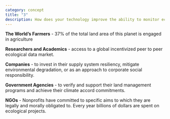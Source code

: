 ```yaml
---
category: concept
title: "3"
description: How does your technology improve the ability to monitor ecological change?
---
```


**The World’s Farmers** - 37% of the total land area of this planet is engaged in agriculture
          
**Researchers and Academics** - access to a global incentivized peer to peer ecological data market.

**Companies** - to invest in their supply system resiliency, mitigate environmental degradation, or as an approach to corporate social responsibility.

**Government Agencies** - to verify and support their land management programs and achieve their climate accord commitments.

**NGOs** - Nonprofits have committed to specific aims to which they are legally and morally obligated to. Every year billions of dollars are spent on ecological projects.